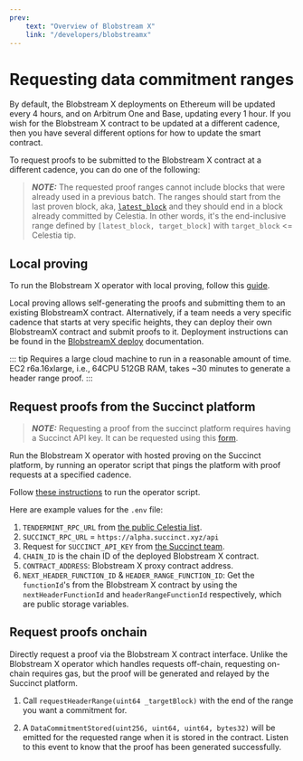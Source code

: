 ```yaml
---
prev:
    text: "Overview of Blobstream X"
    link: "/developers/blobstreamx"
---
```


# Requesting data commitment ranges

By default, the Blobstream X deployments on Ethereum will be
updated every 4 hours, and on Arbitrum One
and Base, updating every 1 hour. If you wish for the Blobstream X contract
to be updated at a different cadence, then you have several different
options for how to update the smart contract.

To request proofs to be submitted to the Blobstream X contract at a
different cadence, you can do one of the following:

> **_NOTE:_** The requested proof ranges cannot include
> blocks that were already used in a previous batch.
> The ranges should start from the last proven block, aka, 
> [`latest_block`](https://github.com/succinctlabs/blobstreamx/blob/aac0842f17056e5343f66de7df44020c1637e8b7/contracts/src/BlobstreamX.sol#L16-L17)
> and they should end in a block already committed by Celestia.
> In other words, it's the end-inclusive range defined 
> by `[latest_block, target_block]` with `target_block` <= Celestia tip.

## Local proving

To run the Blobstream X operator with local proving, follow this [guide](https://hackmd.io/@succinctlabs/HJE7XRrup).

Local proving allows self-generating the proofs and submitting them to an existing BlobstreamX contract.
Alternatively, if a team needs a very specific cadence that starts at very specific heights, they can deploy their own
BlobstreamX contract and submit proofs to it. Deployment instructions can be found in the [BlobstreamX deploy](./blobstream-x-deploy.md) 
documentation.

::: tip
Requires a large cloud machine to run in a reasonable
amount of time. EC2 r6a.16xlarge, i.e., 64CPU 512GB RAM, takes ~30 minutes to generate a
header range proof.
:::

## Request proofs from the Succinct platform

> **_NOTE:_** Requesting a proof from the succinct platform requires
> having a Succinct API key. It can be requested using 
> this [form](https://alpha.succinct.xyz/partner).

Run the Blobstream X operator with hosted proving on the Succinct
platform, by running an operator script that pings the platform with
proof requests at a specified cadence.

Follow [these instructions](https://github.com/succinctlabs/blobstreamx?tab=readme-ov-file#operator-with-hosted-proving)
to run the operator script.

Here are example values for the `.env` file:

1. `TENDERMINT_RPC_URL` from
   [the public Celestia list](https://docs.celestia.org/nodes/mainnet#consensus-nodes).
2. `SUCCINCT_RPC_URL` = `https://alpha.succinct.xyz/api`
3. Request for `SUCCINCT_API_KEY` from
   [the Succinct team](https://alpha.succinct.xyz/partner).
4. `CHAIN_ID` is the chain ID of the deployed Blobstream X contract.
5. `CONTRACT_ADDRESS`: Blobstream X proxy contract address.
6. `NEXT_HEADER_FUNCTION_ID` & `HEADER_RANGE_FUNCTION_ID`: Get the
   `functionId`'s from the Blobstream X contract by using the
   `nextHeaderFunctionId` and `headerRangeFunctionId` respectively,
   which are public storage variables.

## Request proofs onchain

Directly request a proof via the Blobstream X contract interface.
Unlike the Blobstream X operator which handles requests off-chain,
requesting on-chain requires gas, but the proof will be generated
and relayed by the Succinct platform.

1. Call `requestHeaderRange(uint64 _targetBlock)` with the end
   of the range you want a commitment for.

2. A `DataCommitmentStored(uint256, uint64, uint64, bytes32)`
   will be emitted for the requested range when it is stored in the
   contract. Listen to this event to know that the proof has been
   generated successfully.
